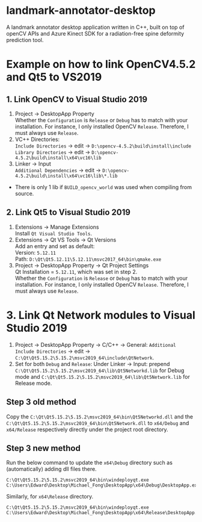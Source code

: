 # landmark-annotator-desktop

A landmark annotator desktop application written in C++, built on top of openCV APIs and Azure Kinect SDK for a radiation-free spine deformity prediction tool.

# Example on how to link OpenCV4.5.2 and Qt5 to VS2019

## 1. Link OpenCV to Visual Studio 2019
1. Project -> DesktopApp Property  
Whether the `Configuration` is `Release` or `Debug` has to match with your installation. For instance, I only installed OpenCV `Release`. Therefore, I must always use `Release`.
2. VC++ Directories:  
`Include Directories` -> edit -> `D:\opencv-4.5.2\build\install\include`  
`Library Directories` -> edit -> `D:\opencv-4.5.2\build\install\x64\vc16\lib`
3. Linker -> Input  
`Additional Dependencies` -> edit -> `D:\opencv-4.5.2\build\install\x64\vc16\lib\*.lib`

- There is only 1 lib if `BUILD_opencv_world` was used when compiling from source.

## 2. Link Qt5 to Visual Studio 2019
1. Extensions -> Manage Extensions  
Install `Qt Visual Studio Tools`.
2. Extensions -> Qt VS Tools -> Qt Versions  
Add an entry and set as default:  
Version: `5.12.11`  
Path: `D:\Qt\Qt5.12.11\5.12.11\msvc2017_64\bin\qmake.exe`
3. Project -> DesktopApp Property -> Qt Project Settings  
Qt Installation = `5.12.11`, which was set in step 2.  
Whether the `Configuration` is `Release` or `Debug` has to match with your installation. For instance, I only installed OpenCV `Release`. Therefore, I must always use `Release`.

# 3. Link Qt Network modules to Visual Studio 2019
1. Project -> DesktopApp Property -> C/C++ -> General: 
`Additional Include Directories` -> edit -> `C:\Qt\Qt5.15.2\5.15.2\msvc2019_64\include\QtNetwork`.
2. Set for both `Debug` and `Release`:
Under Linker -> Input: prepend `C:\Qt\Qt5.15.2\5.15.2\msvc2019_64\lib\Qt5Networkd.lib` for Debug mode and `C:\Qt\Qt5.15.2\5.15.2\msvc2019_64\lib\Qt5Network.lib` for Release mode.

## Step 3 old method
Copy the `C:\Qt\Qt5.15.2\5.15.2\msvc2019_64\bin\Qt5Networkd.dll` and the `C:\Qt\Qt5.15.2\5.15.2\msvc2019_64\bin\Qt5Network.dll` to `x64/Debug` and `x64/Release` respectively directly under the project root directory.

## Step 3 new method
Run the below command to update the `x64\Debug` directory such as (automatically) adding dll files there.
```
C:\Qt\Qt5.15.2\5.15.2\msvc2019_64\bin\windeployqt.exe C:\Users\Edward\Desktop\Michael_Fong\DesktopApp\x64\Debug\DesktopApp.exe
```

Similarly, for `x64\Release` directory.
```
C:\Qt\Qt5.15.2\5.15.2\msvc2019_64\bin\windeployqt.exe C:\Users\Edward\Desktop\Michael_Fong\DesktopApp\x64\Release\DesktopApp.exe
```
